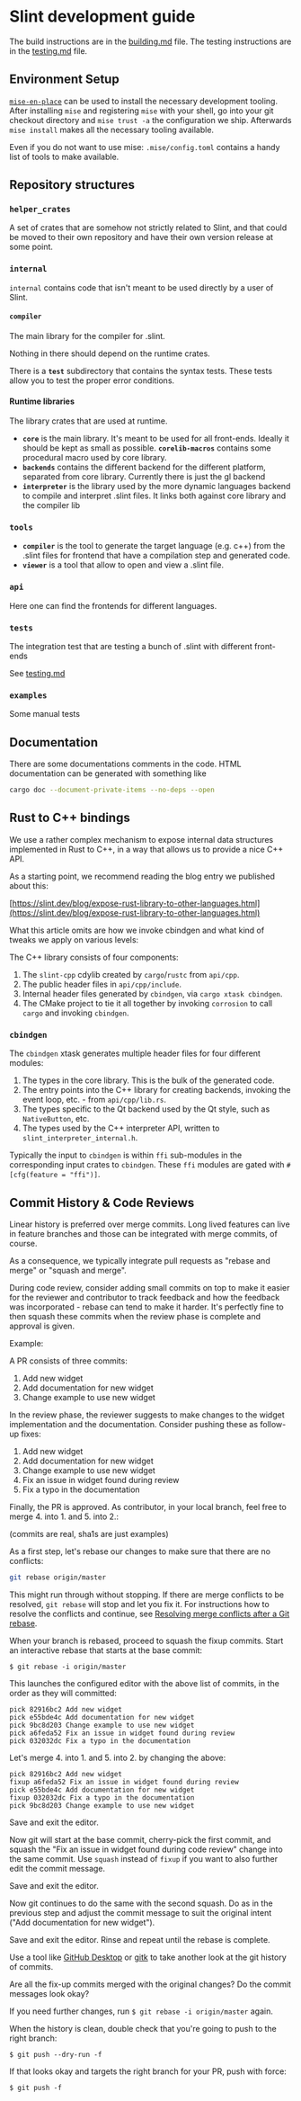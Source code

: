 <!-- Copyright © SixtyFPS GmbH <info@slint.dev> ; SPDX-License-Identifier: MIT -->
<!-- cSpell: ignore frontends -->
# Slint development guide

The build instructions are in the [building.md](./building.md) file.
The testing instructions are in the [testing.md](./testing.md) file.

## Environment Setup

[`mise-en-place`](https://mise.jdx.dev/) can be used to install the necessary
development tooling. After installing `mise` and registering `mise` with your
shell, go into your git checkout directory and `mise trust -a` the configuration
we ship. Afterwards `mise install` makes all the necessary tooling available.

Even if you do not want to use mise: `.mise/config.toml` contains a handy list of tools
to make available.

## Repository structures

### `helper_crates`

A set of crates that are somehow not strictly related to Slint, and that could be moved to
their own repository and have their own version release at some point.

### `internal`

`internal` contains code that isn't meant to be used directly by a user of Slint.

#### `compiler`

The main library for the compiler for .slint.

Nothing in there should depend on the runtime crates.

There is a **`test`** subdirectory that contains the syntax tests.
These tests allow you to test the proper error conditions.

#### Runtime libraries

The library crates that are used at runtime.

* **`core`** is the main library. It's meant to be used for all front-ends. Ideally it should
  be kept as small as possible. **`corelib-macros`** contains some procedural macro used by core library.
* **`backends`** contains the different backend for the different platform, separated from
  core library. Currently there is just the gl backend
* **`interpreter`** is the library used by the more dynamic languages backend to compile and
  interpret .slint files. It links both against core library and the compiler lib

### `tools`

* **`compiler`** is the tool to generate the target language (e.g. c++) from the .slint files for
  frontend that have a compilation step and generated code.
* **`viewer`** is a tool that allow to open and view a .slint file.

### `api`

Here one can find the frontends for different languages.

### `tests`

The integration test that are testing a bunch of .slint with different front-ends

See [testing.md](./testing.md)

### `examples`

Some manual tests

## Documentation

There are some documentations comments in the code.
HTML documentation can be generated with something like

```sh
cargo doc --document-private-items --no-deps --open
```

## Rust to C++ bindings

We use a rather complex mechanism to expose internal data structures implemented in Rust to C++, in a way that allows us to provide a nice C++ API.

As a starting point, we recommend reading the blog entry we published about this:

[https://slint.dev/blog/expose-rust-library-to-other-languages.html](https://slint.dev/blog/expose-rust-library-to-other-languages.html)

What this article omits are how we invoke cbindgen and what kind of tweaks we apply on various levels:

The C++ library consists of four components:

1. The `slint-cpp` cdylib created by `cargo`/`rustc` from `api/cpp`.
2. The public header files in `api/cpp/include`.
3. Internal header files generated by `cbindgen`, via `cargo xtask cbindgen`.
4. The CMake project to tie it all together by invoking `corrosion` to call `cargo` and invoking `cbindgen`.

### `cbindgen`

The `cbindgen` xtask generates multiple header files for four different modules:

1. The types in the core library. This is the bulk of the generated code.
2. The entry points into the C++ library for creating backends, invoking the event loop, etc. - from `api/cpp/lib.rs`.
3. The types specific to the Qt backend used by the Qt style, such as `NativeButton`, etc.
4. The types used by the C++ interpreter API, written to `slint_interpreter_internal.h`.

Typically the input to `cbindgen` is within `ffi` sub-modules in the corresponding input crates to `cbindgen`. These `ffi` modules are gated with `#[cfg(feature = "ffi")]`.

## Commit History & Code Reviews

Linear history is preferred over merge commits. Long lived features can live in feature branches and those can be integrated
with merge commits, of course.

As a consequence, we typically integrate pull requests as "rebase and merge" or "squash and merge".

During code review, consider adding small commits on top to make it easier for the reviewer and contributor to track feedback and
how the feedback was incorporated - rebase can tend to make it harder. It's perfectly fine to then squash these commits when the
review phase is complete and approval is given.

Example:

A PR consists of three commits:

1. Add new widget
2. Add documentation for new widget
3. Change example to use new widget

In the review phase, the reviewer suggests to make changes to the widget implementation and the documentation. Consider pushing
these as follow-up fixes:

1. Add new widget
2. Add documentation for new widget
3. Change example to use new widget
4. Fix an issue in widget found during review
5. Fix a typo in the documentation

Finally, the PR is approved. As contributor, in your local branch, feel free to merge 4. into 1. and 5. into 2.:

(commits are real, sha1s are just examples)

As a first step, let's rebase our changes to make sure that there are no conflicts:

```bash
git rebase origin/master
```

This might run through without stopping. If there are merge conflicts to be resolved, `git rebase` will stop
and let you fix it. For instructions how to resolve the conflicts and continue, see [Resolving merge conflicts after a Git rebase](https://docs.github.com/en/get-started/using-git/resolving-merge-conflicts-after-a-git-rebase).

When your branch is rebased, proceed to squash the fixup commits. Start an interactive rebase that starts at the base commit:

```
$ git rebase -i origin/master
```

This launches the configured editor with the above list of commits,
in the order as they will committed:

```
pick 82916bc2 Add new widget
pick e55bde4c Add documentation for new widget
pick 9bc8d203 Change example to use new widget
pick a6feda52 Fix an issue in widget found during review
pick 032032dc Fix a typo in the documentation
```

Let's merge 4. into 1. and 5. into 2. by changing the above:

```
pick 82916bc2 Add new widget
fixup a6feda52 Fix an issue in widget found during review
pick e55bde4c Add documentation for new widget
fixup 032032dc Fix a typo in the documentation
pick 9bc8d203 Change example to use new widget
```

Save and exit the editor.

Now git will start at the base commit, cherry-pick the first commit, and squash the "Fix an issue in widget found during code review"
change into the same commit. Use `squash` instead of `fixup` if you want to also further edit the commit message.

Save and exit the editor.

Now git continues to do the same with the second squash. Do as in the previous step and adjust the commit message to suit the
original intent ("Add documentation for new widget").

Save and exit the editor. Rinse and repeat until the rebase is complete.

Use a tool like [GitHub Desktop](https://desktop.github.com) or [gitk](https://git-scm.com/docs/gitk) to take another look at the
git history of commits.

Are all the fix-up commits merged with the original changes? Do the commit messages look okay?

If you need further changes, run `$ git rebase -i origin/master` again.

When the history is clean, double check that you're going to push to the right branch:

```
$ git push --dry-run -f
```

If that looks okay and targets the right branch for your PR, push with force:

```
$ git push -f
```
